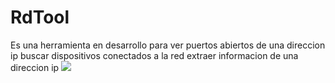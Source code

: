 # RdTool
Es una herramienta en desarrollo para 
ver puertos abiertos de una direccion ip
buscar dispositivos conectados a la red
extraer informacion de una direccion ip
<img src="https://c.tenor.com/aNHKkEhomm4AAAAC/anime-keyboard.gif">
